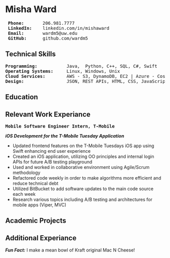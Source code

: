 # Misha Ward
<pre>
<strong> Phone: </strong>      206.981.7777
<strong> LinkedIn: </strong>   linkedin.com/in/mishaward  
<strong> Email: </strong>      wardm5@uw.edu   
<strong> GitHub: </strong>     github.com/wardm5
</pre>

## Technical Skills
<pre>
<strong>Programming: </strong>          Java,  Python, C++, SQL, C#, Swift
<strong>Operating Systems: </strong>    Linux, Windows, Unix
<strong>Cloud Services: </strong>       AWS - S3, DynamoDB, EC2 | Azure - Cosmos DB, Blob Storage Web 
<strong>Design: </strong>               JSON, REST APIs, HTML, CSS, JavaScript
</pre>

## Education





## Relevant Work Experiance
<pre><Strong>Mobile Software Engineer Intern, T-Mobile                               October 2018 - June 2019</Strong></pre>
***iOS Development for the T-Mobile Tuesday Application***
* Updated frontend features on the T-Mobile Tuesdays iOS app using Swift enhancing end user experience 
* Created an iOS application, utilizing OO principles and internal login APIs for future A/B testing playground 
* Used and worked in collaborative environment using Agile/Scrum methodology
* Refactored code weekly in order to make algorithms more efficient and reduce technical debt
* Utilized BitBucket to add software updates to the main code source each week
* Research various topics including A/B testing and architectures for mobile apps (Viper, MVC)



## Academic Projects




## Additional Experiance




***Fun Fact:*** I make a mean bowl of Kraft original Mac N Cheese!
